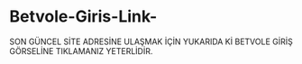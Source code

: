 # Betvole-Giris-Link-
SON GÜNCEL SİTE ADRESİNE ULAŞMAK İÇİN YUKARIDA Kİ BETVOLE GİRİŞ GÖRSELİNE TIKLAMANIZ YETERLİDİR.

